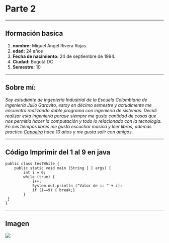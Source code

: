 # Parte 2
----
## Iformación basica

1. **nombre:** Miguel Ángel Rivera Rojas.
2. **edad:** 24 años
3. **Fecha de nacimiento:** 24 de septiembre de 1994.
4. **Ciudad:** Bogotá DC
5. **Semestre:** 10
---

## Sobre mí:

*Soy estudiante de ingeniería Industrial de la Escuela Colombiana de ingeniería Julio Garavito, estoy en décimo semestre y actualmente me encuentro realizando doble programa con ingeniería de sistemas. Decidí realizar esta ingeniería porque siempre me gusto cantidad de cosas que nos permitía hacer la computación y todo lo relacionado con la tecnología.*  
*En mis tiempos libres me gusta escuchar música y leer libros, además practico [Capoeira](https://es.wikipedia.org/wiki/Capoeira) hace 10 años y me gusta salir con amigos.*

---


## Código Imprimir del 1 al 9 en java
```
public class testWhile {
    public static void main (String [ ] args) {
        int i = 0;
        while (true) {
            i++;
            System.out.println ("Valor de i: " + i);
            if (i==9) { break;}
        }                
 }
}
```

-----

## Imagen

![](https://i.pinimg.com/originals/13/0b/82/130b8235bcc4cab3fd4e568c84f09aae.jpg)